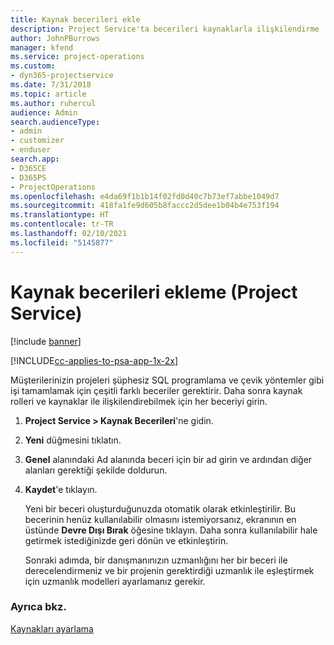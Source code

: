 ```yaml
---
title: Kaynak becerileri ekle
description: Project Service'ta becerileri kaynaklarla ilişkilendirme
author: JohnPBurrows
manager: kfend
ms.service: project-operations
ms.custom:
- dyn365-projectservice
ms.date: 7/31/2018
ms.topic: article
ms.author: ruhercul
audience: Admin
search.audienceType:
- admin
- customizer
- enduser
search.app:
- D365CE
- D365PS
- ProjectOperations
ms.openlocfilehash: e4da69f1b1b14f02fd0d40c7b73ef7abbe1049d7
ms.sourcegitcommit: 418fa1fe9d605b8faccc2d5dee1b04b4e753f194
ms.translationtype: HT
ms.contentlocale: tr-TR
ms.lasthandoff: 02/10/2021
ms.locfileid: "5145877"
---
```

# <a name="add-resource-skills-project-service"></a>Kaynak becerileri ekleme (Project Service)

[!include [banner](../includes/psa-now-project-operations.md)]

[!INCLUDE[cc-applies-to-psa-app-1x-2x](../includes/cc-applies-to-psa-app-1x-2x.md)]

Müşterilerinizin projeleri şüphesiz SQL programlama ve çevik yöntemler gibi işi tamamlamak için çeşitli farklı beceriler gerektirir. Daha sonra kaynak rolleri ve kaynaklar ile ilişkilendirebilmek için her beceriyi girin.  
  
1. **Project Service > Kaynak Becerileri**'ne gidin.  
  
2. **Yeni** düğmesini tıklatın.  
  
3. **Genel** alanındaki Ad alanında beceri için bir ad girin ve ardından diğer alanları gerektiği şekilde doldurun.  
  
4. **Kaydet**'e tıklayın.  
  
   Yeni bir beceri oluşturduğunuzda otomatik olarak etkinleştirilir. Bu becerinin henüz kullanılabilir olmasını istemiyorsanız, ekranının en üstünde **Devre Dışı Bırak** öğesine tıklayın. Daha sonra kullanılabilir hale getirmek istediğinizde geri dönün ve etkinleştirin.  
  
   Sonraki adımda, bir danışmanınızın uzmanlığını her bir beceri ile derecelendirmeniz ve bir projenin gerektirdiği uzmanlık ile eşleştirmek için uzmanlık modelleri ayarlamanız gerekir.  
  
### <a name="see-also"></a>Ayrıca bkz.  
 [Kaynakları ayarlama](../psa/set-up-resources.md)

